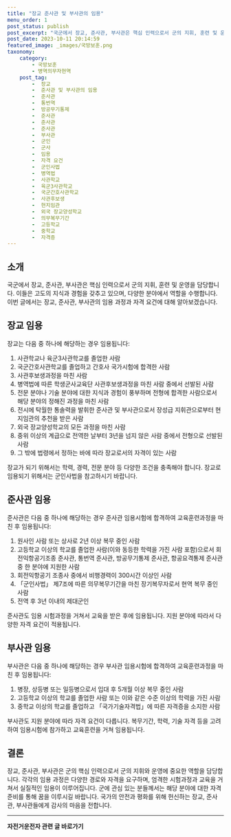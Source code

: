 ```yaml
---
title: "장교 준사관 및 부사관의 임용"
menu_order: 1
post_status: publish
post_excerpt: "국군에서 장교, 준사관, 부사관은 핵심 인력으로서 군의 지휘, 훈련 및 운영을 담당합니다. 이들은 고도의 지식과 경험을 갖추고 있으며, 다양한 분야에서 역할을 수행합니다. 이번 글에서는 장교, 준사관, 부사관의 임용 과정과 자격 요건에 대해 알아보겠습니다."
post_date: 2023-10-11 20:14:59
featured_image: _images/국방보훈.png
taxonomy:
    category:
        - 국방보훈
        - 병역의무자현역
    post_tag:
        -  장교
        -  준사관 및 부사관의 임용
        -  준사관
        -  통번역
        -  방공무기통제
        -  준사관
        -  준사관
        -  준사관
        -  부사관
        -  군인
        -  군사
        -  임용
        -  자격 요건
        -  군인사법
        -  병역법
        -  사관학교
        -  육군3사관학교
        -  국군간호사관학교
        -  사관후보생
        -  현지임관
        -  외국 장교양성학교
        -  의무복무기간
        -  고등학교
        -  중학교
        -  자격증
---
```




## 소개

국군에서 장교, 준사관, 부사관은 핵심 인력으로서 군의 지휘, 훈련 및 운영을 담당합니다. 이들은 고도의 지식과 경험을 갖추고 있으며, 다양한 분야에서 역할을 수행합니다. 이번 글에서는 장교, 준사관, 부사관의 임용 과정과 자격 요건에 대해 알아보겠습니다.

## 장교 임용

장교는 다음 중 하나에 해당하는 경우 임용됩니다:
1. 사관학교나 육군3사관학교를 졸업한 사람
2. 국군간호사관학교를 졸업하고 간호사 국가시험에 합격한 사람
3. 사관후보생과정을 마친 사람
4. 병역법에 따른 학생군사교육단 사관후보생과정을 마친 사람 중에서 선발된 사람
5. 전문 분야나 기술 분야에 대한 지식과 경험이 풍부하며 전형에 합격한 사람으로서 해당 분야의 정해진 과정을 마친 사람
6. 전시에 탁월한 통솔력을 발휘한 준사관 및 부사관으로서 장성급 지휘관으로부터 현지임관의 추천을 받은 사람
7. 외국 장교양성학교의 모든 과정을 마친 사람
8. 중위 이상의 계급으로 전역한 날부터 3년을 넘지 않은 사람 중에서 전형으로 선발된 사람
9. 그 밖에 법령에서 정하는 바에 따라 장교로서의 자격이 있는 사람

장교가 되기 위해서는 학력, 경력, 전문 분야 등 다양한 조건을 충족해야 합니다. 장교로 임용되기 위해서는 군인사법을 참고하시기 바랍니다.

## 준사관 임용

준사관은 다음 중 하나에 해당하는 경우 준사관 임용시험에 합격하여 교육훈련과정을 마친 후 임용됩니다:
1. 원사인 사람 또는 상사로 2년 이상 복무 중인 사람
2. 고등학교 이상의 학교를 졸업한 사람(이와 동등한 학력을 가진 사람 포함)으로서 회전익항공기조종 준사관, 통번역 준사관, 방공무기통제 준사관, 항공요격통제 준사관 중 한 분야에 지원한 사람
3. 회전익항공기 조종사 중에서 비행경력이 300시간 이상인 사람
4. 「군인사법」 제7조에 따른 의무복무기간을 마친 장기복무자로서 현역 복무 중인 사람
5. 전역 후 3년 이내의 제대군인

준사관도 임용 시험과정을 거쳐서 교육을 받은 후에 임용됩니다. 지원 분야에 따라서 다양한 자격 요건이 적용됩니다.

## 부사관 임용

부사관은 다음 중 하나에 해당하는 경우 부사관 임용시험에 합격하여 교육훈련과정을 마친 후 임용됩니다:
1. 병장, 상등병 또는 일등병으로서 입대 후 5개월 이상 복무 중인 사람
2. 고등학교 이상의 학교를 졸업한 사람 또는 이와 같은 수준 이상의 학력을 가진 사람
3. 중학교 이상의 학교를 졸업하고 「국가기술자격법」에 따른 자격증을 소지한 사람

부사관도 지원 분야에 따라 자격 요건이 다릅니다. 복무기간, 학력, 기술 자격 등을 고려하여 임용시험에 참가하고 교육훈련을 거쳐 임용됩니다.

## 결론

장교, 준사관, 부사관은 군의 핵심 인력으로서 군의 지휘와 운영에 중요한 역할을 담당합니다. 각각의 임용 과정은 다양한 경로와 자격을 요구하며, 엄격한 시험과정과 교육을 거쳐서 실질적인 임용이 이루어집니다. 군에 관심 있는 분들께서는 해당 분야에 대한 자격 준비를 통해 꿈을 이루시길 바랍니다. 국가의 안전과 평화를 위해 헌신하는 장교, 준사관, 부사관들에게 감사의 마음을 전합니다.
<!-- wp:separator -->
<hr class="wp-block-separator has-alpha-channel-opacity"/>
<!-- /wp:separator -->

<!-- wp:group {"backgroundColor":"base","layout":{"type":"constrained"}} -->
<div class="wp-block-group has-base-background-color has-background"><!-- wp:paragraph {"align":"center","fontSize":"medium"} -->
<p class="has-text-align-center has-large-font-size"><strong>자전거운전자 관련 글 바로가기</strong></p>
<!-- /wp:paragraph -->


<!-- wp:latest-posts
{"categories":[{"id":1713,"count":19,"description":"","link":"https://uknowlaw.com/category/%ec%9e%90%ec%a0%84%ea%b1%b0%ec%9a%b4%ec%a0%84%ec%9e%90/","name":"자전거운전자","slug":"자전거운전자","taxonomy":"category","parent":0,"meta":[],"_links":{"self":[{"href":"https://uknowlaw.com/wp-json/wp/v2/categories/1713"}],"collection":[{"href":"https://uknowlaw.com/wp-json/wp/v2/categories"}],"about":[{"href":"https://uknowlaw.com/wp-json/wp/v2/taxonomies/category"}],"wp:post_type":[{"href":"https://uknowlaw.com/wp-json/wp/v2/posts?categories=1713"}],"curies":[{"name":"wp","href":"https://api.w.org/{rel}","templated":true}]}}],"postsToShow":100,"excerptLength":28,"postLayout":"grid","columns":2,"featuredImageAlign":"left","featuredImageSizeSlug":"large","fontSize":"small"} /--></div>
<!-- /wp:group -->